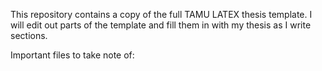 This repository contains a copy of the full TAMU LATEX thesis template. I will edit out parts of the template and fill them in with my thesis as I write sections. 

Important files to take note of: 

